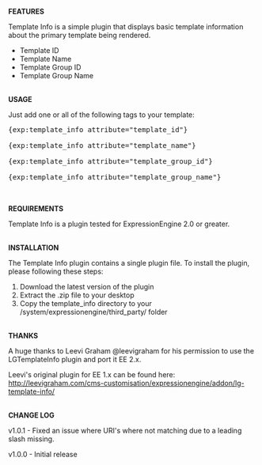 <strong>FEATURES</strong>

Template Info is a simple plugin that displays basic template information about the primary template being rendered.

<ul>
  <li>Template ID</li>
  <li>Template Name</li>
  <li>Template Group ID</li>
  <li>Template Group Name</li>
</ul>
<br>
<strong>USAGE</strong>

Just add one or all of the following tags to your template:

<pre>
{exp:template_info attribute="template_id"}<br>
{exp:template_info attribute="template_name"}<br>
{exp:template_info attribute="template_group_id"}<br>
{exp:template_info attribute="template_group_name"}<br>
</pre>
<br>
<strong>REQUIREMENTS</strong>

Template Info is a plugin tested for ExpressionEngine 2.0 or greater.

<br>
<strong>INSTALLATION</strong>

The Template Info plugin contains a single plugin file. To install the plugin, please following these steps:

1. Download the latest version of the plugin
2. Extract the .zip file to your desktop
3. Copy the template_info directory to your /system/expressionengine/third_party/ folder

<br>
<strong>THANKS</strong>

A huge thanks to Leevi Graham @leevigraham for his permission to use the LGTemplateInfo plugin and port it EE 2.x.

Leevi's original plugin for EE 1.x can be found here: http://leevigraham.com/cms-customisation/expressionengine/addon/lg-template-info/

<br>
<strong>CHANGE LOG</strong>

v1.0.1 - Fixed an issue where URI's where not matching due to a leading slash missing.

v1.0.0 - Initial release